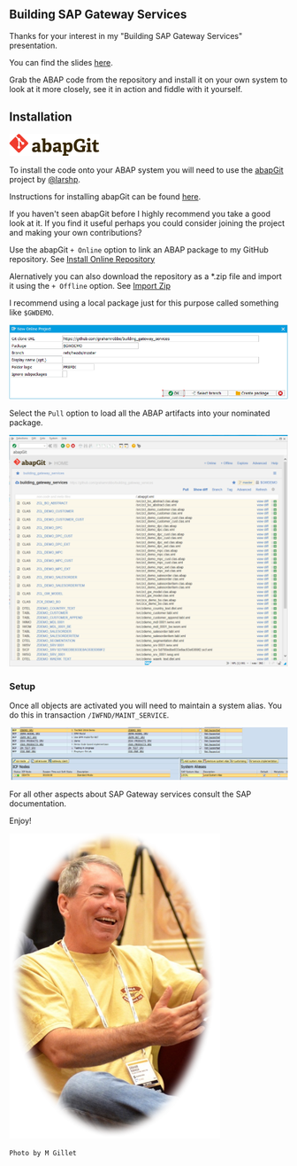 ## Building SAP Gateway Services

Thanks for your interest in my "Building SAP Gateway Services" presentation.

You can find the slides [here](./docs/slides/slides.html).

Grab the ABAP code from the repository and install it on your own system to look at it more closely, see it in action and fiddle with it yourself.

## Installation

![Image](./docs/img/abapgit.png)

To install the code onto your ABAP system you will need to use the [abapGit](http://abapgit.org) project by [@larshp](https://github.com/larshp).

Instructions for installing abapGit can be found [here](https://docs.abapgit.org/user-guide/).

If you haven't seen abapGit before I highly recommend you take a good look at it. If you find it useful perhaps you could consider joining the project and making your own contributions?

Use the abapGit `+ Online` option to link an ABAP package to my GitHub repository. See [Install Online Repository](https://docs.abapgit.org/user-guide/projects/online/install.html)

Alernatively you can also download the repository as a \*.zip file and import it using the `+ Offline` option. See [Import Zip](https://docs.abapgit.org/user-guide/projects/offline/import-zip.html)

I recommend using a local package just for this purpose called something like `$GWDEMO`.

![Image](./docs/img/new_project.png)

Select the `Pull` option to load all the ABAP artifacts into your nominated package.

![Image](./docs/img/pull_repo.png)

### Setup

Once all objects are activated you will need to maintain a system alias. You do this in transaction `/IWFND/MAINT_SERVICE`.

![Image](./docs/img/system_alias.png)

For all other aspects about SAP Gateway services consult the SAP documentation.

Enjoy!

![Image](./docs/img/robbo.png)

    Photo by M Gillet

